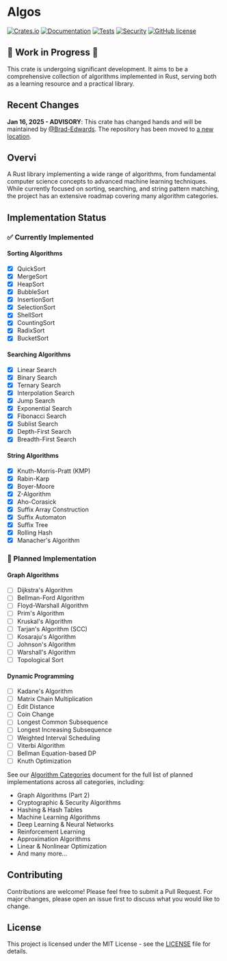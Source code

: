 # Algos

[![Crates.io](https://img.shields.io/crates/v/algos.svg)](https://crates.io/crates/algos)
[![Documentation](https://docs.rs/algos/badge.svg)](https://docs.rs/algos)
[![Tests](https://github.com/Brad-Edwards/algos/actions/workflows/ci.yml/badge.svg?branch=main&label=tests)](https://github.com/Brad-Edwards/algos/actions/workflows/ci.yml)
[![Security](https://github.com/Brad-Edwards/algos/actions/workflows/ci.yml/badge.svg?branch=main&label=security)](https://github.com/Brad-Edwards/algos/actions/workflows/ci.yml)
[![GitHub license](https://img.shields.io/github/license/Brad-Edwards/algos.svg)](https://github.com/Brad-Edwards/algos/blob/master/LICENSE)

## 🚧 Work in Progress 🚧

This crate is undergoing significant development. It aims to be a comprehensive collection of algorithms implemented in Rust, serving both as a learning resource and a practical library.

## Recent Changes

**Jan 16, 2025 - ADVISORY**: This crate has changed hands and will be maintained by [@Brad-Edwards](https://github.com/Brad-Edwards). The repository has been moved to [a new location](https://github.com/Brad-Edwards/algos).

## Overvi

A Rust library implementing a wide range of algorithms, from fundamental computer science concepts to advanced machine learning techniques. While currently focused on sorting, searching, and string pattern matching, the project has an extensive roadmap covering many algorithm categories.

## Implementation Status

### ✅ Currently Implemented

#### Sorting Algorithms

- [x] QuickSort
- [x] MergeSort
- [x] HeapSort
- [x] BubbleSort
- [x] InsertionSort
- [x] SelectionSort
- [x] ShellSort
- [x] CountingSort
- [x] RadixSort
- [x] BucketSort

#### Searching Algorithms

- [x] Linear Search
- [x] Binary Search
- [x] Ternary Search
- [x] Interpolation Search
- [x] Jump Search
- [x] Exponential Search
- [x] Fibonacci Search
- [x] Sublist Search
- [x] Depth-First Search
- [x] Breadth-First Search

#### String Algorithms

- [x] Knuth-Morris-Pratt (KMP)
- [x] Rabin-Karp
- [x] Boyer-Moore
- [x] Z-Algorithm
- [x] Aho-Corasick
- [x] Suffix Array Construction
- [x] Suffix Automaton
- [x] Suffix Tree
- [x] Rolling Hash
- [x] Manacher's Algorithm

### 🚧 Planned Implementation

#### Graph Algorithms

- [ ] Dijkstra's Algorithm
- [ ] Bellman-Ford Algorithm
- [ ] Floyd-Warshall Algorithm
- [ ] Prim's Algorithm
- [ ] Kruskal's Algorithm
- [ ] Tarjan's Algorithm (SCC)
- [ ] Kosaraju's Algorithm
- [ ] Johnson's Algorithm
- [ ] Warshall's Algorithm
- [ ] Topological Sort

#### Dynamic Programming

- [ ] Kadane's Algorithm
- [ ] Matrix Chain Multiplication
- [ ] Edit Distance
- [ ] Coin Change
- [ ] Longest Common Subsequence
- [ ] Longest Increasing Subsequence
- [ ] Weighted Interval Scheduling
- [ ] Viterbi Algorithm
- [ ] Bellman Equation-based DP
- [ ] Knuth Optimization

See our [Algorithm Categories](notes/specifications/ALGORITHM-CATEGORIES.md) document for the full list of planned implementations across all categories, including:

- Graph Algorithms (Part 2)
- Cryptographic & Security Algorithms
- Hashing & Hash Tables
- Machine Learning Algorithms
- Deep Learning & Neural Networks
- Reinforcement Learning
- Approximation Algorithms
- Linear & Nonlinear Optimization
- And many more...

## Contributing

Contributions are welcome! Please feel free to submit a Pull Request. For major changes, please open an issue first to discuss what you would like to change.

## License

This project is licensed under the MIT License - see the [LICENSE](LICENSE) file for details.
